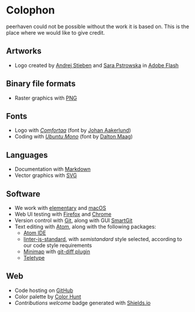 # Colophon

peerhaven could not be possible without the work it is based on.
This is the place where we would like to give credit.

## Artworks

- Logo created by [Andrej Stieben](https://github.com/stieben) and [Sara Pstrowska](https://github.com/p-sara) in [Adobe Flash](https://en.wikipedia.org/wiki/Adobe_Flash)

## Binary file formats

- Raster graphics with [PNG](https://en.wikipedia.org/wiki/Portable_Network_Graphics)

## Fonts

- Logo with _[Comfortaa](https://fonts.google.com/specimen/Comfortaa)_ (font by [Johan Aakerlund](https://aajohan.deviantart.com/))
- Coding with _[Ubuntu Mono](https://fonts.google.com/specimen/Ubuntu+Mono)_ (font by [Dalton Maag](http://www.daltonmaag.com/))

## Languages

- Documentation with [Markdown](https://daringfireball.net/projects/markdown/)
- Vector graphics with [SVG](https://en.wikipedia.org/wiki/Scalable_Vector_Graphics)

## Software

- We work with [elementary](https://elementary.io/) and [macOS](https://developer.apple.com/macos/)
- Web UI testing with [Firefox](https://www.mozilla.org/en-US/firefox/) and [Chrome](https://www.google.com/chrome/browser/desktop/index.html)
- Version control with [Git](https://git-scm.com/), along with GUI [SmartGit](https://www.syntevo.com/smartgit/)
- Text editing with [Atom](https://flight-manual.atom.io/getting-started/sections/why-atom/), along with the following packages:
  - [Atom IDE](https://ide.atom.io/)
  - [linter-js-standard](https://atom.io/packages/linter-js-standard), with _semistandard_ style selected, according to our code style requirements
  - [Minimap](https://atom.io/packages/minimap) with [git-diff plugin](https://atom.io/packages/minimap-git-diff)
  - [Teletype](https://teletype.atom.io/)

## Web

- Code hosting on [GitHub](https://github.com/)
- Color palette by [Color Hunt](http://colorhunt.co/c/65068)
- _Contributions welcome_ badge generated with [Shields.io](http://shields.io/)
